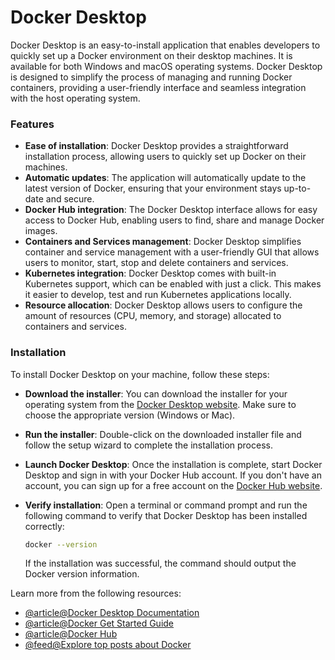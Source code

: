 # Docker Desktop

Docker Desktop is an easy-to-install application that enables developers to quickly set up a Docker environment on their desktop machines. It is available for both Windows and macOS operating systems. Docker Desktop is designed to simplify the process of managing and running Docker containers, providing a user-friendly interface and seamless integration with the host operating system.

### Features

- **Ease of installation**: Docker Desktop provides a straightforward installation process, allowing users to quickly set up Docker on their machines.
- **Automatic updates**: The application will automatically update to the latest version of Docker, ensuring that your environment stays up-to-date and secure.
- **Docker Hub integration**: The Docker Desktop interface allows for easy access to Docker Hub, enabling users to find, share and manage Docker images.
- **Containers and Services management**: Docker Desktop simplifies container and service management with a user-friendly GUI that allows users to monitor, start, stop and delete containers and services.
- **Kubernetes integration**: Docker Desktop comes with built-in Kubernetes support, which can be enabled with just a click. This makes it easier to develop, test and run Kubernetes applications locally.
- **Resource allocation**: Docker Desktop allows users to configure the amount of resources (CPU, memory, and storage) allocated to containers and services.

### Installation

To install Docker Desktop on your machine, follow these steps:

- **Download the installer**: You can download the installer for your operating system from the [Docker Desktop website](https://www.docker.com/products/docker-desktop). Make sure to choose the appropriate version (Windows or Mac).
- **Run the installer**: Double-click on the downloaded installer file and follow the setup wizard to complete the installation process.
- **Launch Docker Desktop**: Once the installation is complete, start Docker Desktop and sign in with your Docker Hub account. If you don't have an account, you can sign up for a free account on the [Docker Hub website](https://hub.docker.com/).
- **Verify installation**: Open a terminal or command prompt and run the following command to verify that Docker Desktop has been installed correctly:

  ```bash
  docker --version
  ```

  If the installation was successful, the command should output the Docker version information.

Learn more from the following resources:

- [@article@Docker Desktop Documentation](https://docs.docker.com/desktop/)
- [@article@Docker Get Started Guide](https://docs.docker.com/get-started/)
- [@article@Docker Hub](https://hub.docker.com/)
- [@feed@Explore top posts about Docker](https://app.daily.dev/tags/docker?ref=roadmapsh)
